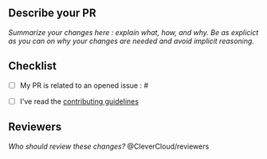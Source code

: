 ## Describe your PR

_Summarize your changes here : explain what, how, and why. Be as explicict as you can on why your changes are needed and avoid implicit reasoning._


## Checklist

- [ ] My PR is related to an opened issue : #
- [ ] I've read the [contributing guidelines](/CleverCloud/documentation/blob/main/CONTRIBUTING.md)


## Reviewers
_Who should review these changes?_ @CleverCloud/reviewers

